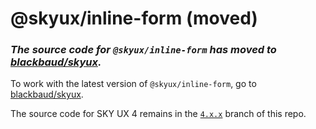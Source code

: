 # @skyux/inline-form (moved)

### *The source code for `@skyux/inline-form` has moved to [blackbaud/skyux](https://github.com/blackbaud/skyux).*

To work with the latest version of `@skyux/inline-form`, go to [blackbaud/skyux](https://github.com/blackbaud/skyux).

The source code for SKY UX 4 remains in the [`4.x.x`](https://github.com/blackbaud/skyux-inline-form/tree/4.x.x) branch of this repo.
